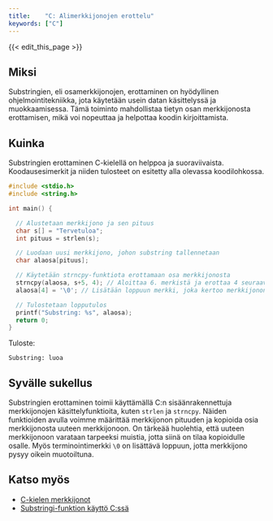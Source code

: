 ```yaml
---
title:    "C: Alimerkkijonojen erottelu"
keywords: ["C"]
---
```


{{< edit_this_page >}}

## Miksi

Substringien, eli osamerkkijonojen, erottaminen on hyödyllinen ohjelmointitekniikka, jota käytetään usein datan käsittelyssä ja muokkaamisessa. Tämä toiminto mahdollistaa tietyn osan merkkijonosta erottamisen, mikä voi nopeuttaa ja helpottaa koodin kirjoittamista.

## Kuinka

Substringien erottaminen C-kielellä on helppoa ja suoraviivaista. Koodausesimerkit ja niiden tulosteet on esitetty alla olevassa koodilohkossa.

```C
#include <stdio.h>
#include <string.h>

int main() {

  // Alustetaan merkkijono ja sen pituus
  char s[] = "Tervetuloa";
  int pituus = strlen(s);

  // Luodaan uusi merkkijono, johon substring tallennetaan
  char alaosa[pituus];

  // Käytetään strncpy-funktiota erottamaan osa merkkijonosta
  strncpy(alaosa, s+5, 4); // Aloittaa 6. merkistä ja erottaa 4 seuraavaa merkkiä
  alaosa[4] = '\0'; // Lisätään loppuun merkki, joka kertoo merkkijonon loppumisen

  // Tulostetaan lopputulos
  printf("Substring: %s", alaosa);
  return 0;
}
```

Tuloste:
```
Substring: luoa
```

## Syvälle sukellus

Substringien erottaminen toimii käyttämällä C:n sisäänrakennettuja merkkijonojen käsittelyfunktioita, kuten `strlen` ja `strncpy`. Näiden funktioiden avulla voimme määrittää merkkijonon pituuden ja kopioida osia merkkijonosta uuteen merkkijonoon. On tärkeää huolehtia, että uuteen merkkijonoon varataan tarpeeksi muistia, jotta siinä on tilaa kopioidulle osalle. Myös terminointimerkki `\0` on lisättävä loppuun, jotta merkkijono pysyy oikein muotoiltuna.

## Katso myös

- [C-kielen merkkijonot](https://www.cprogramming.com/tutorial/c/lesson9.html)
- [Substringi-funktion käyttö C:ssä](https://www.programiz.com/c-programming/library-function/string.h/strncpy)